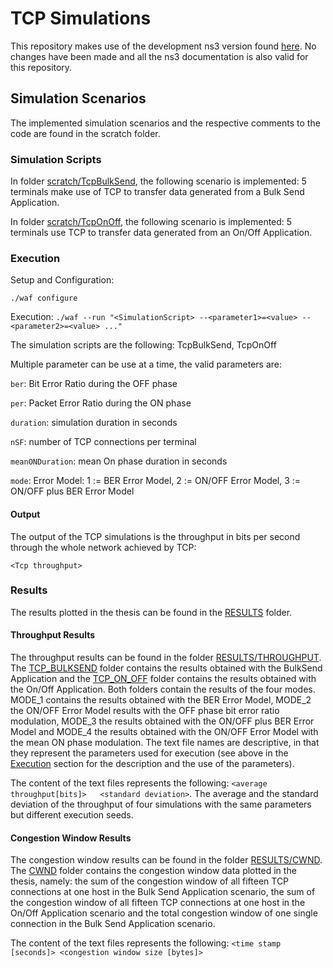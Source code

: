 # TCP Simulations

This repository makes use of the development ns3 version found [here](https://github.com/nsnam/ns-3-dev-git). No changes have been made and all the ns3 documentation is also valid for this repository.

## Simulation Scenarios
The implemented simulation scenarios and the respective comments to the code are found in the scratch folder.

### Simulation Scripts

In folder [scratch/TcpBulkSend](https://github.com/UsernameN0tAvailable/tcp_simulations/tree/master/scratch/TcpBulkSend), the following scenario is implemented: 5 terminals make use of TCP to transfer data generated from a Bulk Send Application.

In folder [scratch/TcpOnOff](https://github.com/UsernameN0tAvailable/tcp_simulations/tree/master/scratch/TcpOnOff), the following scenario is implemented: 5 terminals use TCP to transfer data generated from an On/Off Application.

### Execution
Setup and Configuration:

````./waf configure````

Execution:
````./waf --run "<SimulationScript> --<parameter1>=<value> --<parameter2>=<value> ..."````

The simulation scripts are the following: TcpBulkSend, TcpOnOff

Multiple parameter can be use at a time, the valid parameters are:

````ber````: Bit Error Ratio during the OFF phase

````per````: Packet Error Ratio during the ON phase

````duration````: simulation duration in seconds

````nSF````: number of TCP connections per terminal

````meanONDuration````: mean On phase duration in seconds

````mode````: Error Model: 1 := BER Error Model, 2 := ON/OFF Error Model, 3 := ON/OFF plus BER Error Model

#### Output

The output of the TCP simulations is the throughput in bits per second through the whole network achieved by TCP:

````<Tcp throughput> ````

### Results
The results plotted in the thesis can be found in the [RESULTS](https://github.com/UsernameN0tAvailable/tcp_simulations/tree/master/RESULTS) folder.
#### Throughput Results
The throughput results can be found in the folder [RESULTS/THROUGHPUT](https://github.com/UsernameN0tAvailable/tcp_simulations/tree/master/RESULTS/THROUGHPUT). 
The [TCP_BULKSEND](https://github.com/UsernameN0tAvailable/tcp_simulations/tree/master/RESULTS/THROUGHPUT/TCP_BULKSEND) folder contains the results obtained with 
the BulkSend Application and the [TCP_ON_OFF](https://github.com/UsernameN0tAvailable/tcp_simulations/tree/master/RESULTS/THROUGHPUT/TCP_ON_OFF) folder contains the results obtained with the On/Off Application. Both folders contain
the results of the four modes. MODE_1 contains the results obtained with the BER Error Model, MODE_2 the ON/OFF Error Model 
results with the OFF phase bit error ratio modulation, MODE_3 the results obtained with the ON/OFF plus BER Error Model and
MODE_4 the results obtained with the ON/OFF Error Model with the mean ON phase modulation. The text file names are descriptive, in that 
they represent the parameters used for execution (see above in the [Execution](#Execution) section for the description and the use of the parameters).

The content of the text files represents the following: ````<average throughput[bits]>   <standard deviation>````.
The average and the standard deviation of the throughput of four simulations with the same parameters but different execution seeds.
#### Congestion Window Results
The congestion window results can be found in the folder [RESULTS/CWND](https://github.com/UsernameN0tAvailable/tcp_simulations/tree/master/RESULTS/CWND). The [CWND](https://github.com/UsernameN0tAvailable/tcp_simulations/tree/master/RESULTS/CWND) folder contains the congestion window data plotted in the thesis, namely: 
the sum of the congestion window of all fifteen TCP connections at one host in the Bulk Send Application scenario, the sum of the congestion window of all fifteen TCP
 connections at one host in the On/Off Application scenario and the total congestion window of one single connection in the Bulk Send Application
scenario.

The content of the text files represents the following: ````<time stamp [seconds]> <congestion window size [bytes]>````


